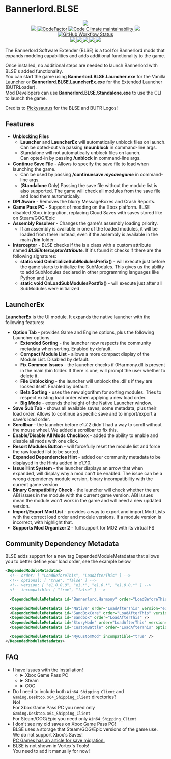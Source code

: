 # Bannerlord.BLSE
<p align="center">
  <a href="https://github.com/BUTR/Bannerlord.UIExtenderEx" alt="Logo">
    <img src="https://media.discordapp.net/attachments/422092475163869201/1083742477250465843/BLSE_SMALL_SMALL.png" />
  </a>
  </br>
  <a href="https://github.com/BUTR/Bannerlord.BLSE" alt="Lines Of Code">
    <img src="https://aschey.tech/tokei/github/BUTR/Bannerlord.BLSE?category=code" />
  </a>
  <a href="https://www.codefactor.io/repository/github/butr/bannerlord.blse">
    <img src="https://www.codefactor.io/repository/github/butr/bannerlord.blse/badge" alt="CodeFactor" />
  </a>
  <a href="https://codeclimate.com/github/BUTR/Bannerlord.BLSE/maintainability">
    <img alt="Code Climate maintainability" src="https://img.shields.io/codeclimate/maintainability-percentage/BUTR/Bannerlord.BLSE">
  </a>
  <a title="Crowdin" target="_blank" href="https://crowdin.com/project/butrloader">
    <img src="https://badges.crowdin.net/butrloader/localized.svg">
  </a>
  </br>
  <a href="https://github.com/BUTR/Bannerlord.BLSE/actions/workflows/test.yml?query=branch%3Amaster">
    <img alt="GitHub Workflow Status" src="https://img.shields.io/github/actions/workflow/status/BUTR/Bannerlord.BLSE/test.yml?branch=master&label=Game%20Stable%20and%20Beta">
  </a>
  </br>
  <a href="https://www.nexusmods.com/mountandblade2bannerlord/mods/1" alt="NexusMods BLSE">
    <img src="https://img.shields.io/badge/NexusMods-BLSE-yellow.svg" />
  </a>
  <a href="https://www.nexusmods.com/mountandblade2bannerlord/mods/1" alt="NexusMods BLSE">
    <img src="https://img.shields.io/endpoint?url=https%3A%2F%2Fnexusmods-version-pzk4e0ejol6j.runkit.sh%3FgameId%3Dmountandblade2bannerlord%26modId%3D1" />
  </a>
  <a href="https://www.nexusmods.com/mountandblade2bannerlord/mods/1" alt="NexusMods BLSE">
    <img src="https://img.shields.io/endpoint?url=https%3A%2F%2Fnexusmods-downloads-ayuqql60xfxb.runkit.sh%2F%3Ftype%3Dunique%26gameId%3D3174%26modId%3D1" />
  </a>
  <a href="https://www.nexusmods.com/mountandblade2bannerlord/mods/1" alt="NexusMods BLSE">
    <img src="https://img.shields.io/endpoint?url=https%3A%2F%2Fnexusmods-downloads-ayuqql60xfxb.runkit.sh%2F%3Ftype%3Dtotal%26gameId%3D3174%26modId%3D1" />
  </a>
  <a href="https://www.nexusmods.com/mountandblade2bannerlord/mods/1" alt="NexusMods BLSE">
    <img src="https://img.shields.io/endpoint?url=https%3A%2F%2Fnexusmods-downloads-ayuqql60xfxb.runkit.sh%2F%3Ftype%3Dviews%26gameId%3D3174%26modId%3D1" />
  </a>
  </br>
  <!--
  <img src="https://staticdelivery.nexusmods.com/mods/3174/images/2513/2513-1612129311-35018174.png" width="800">
  -->
</p>

The Bannerlord Software Extender (BLSE) is a tool for Bannerlord mods that expands modding capabilities and adds additional functionality to the game.  
  
Once installed, no additional steps are needed to launch Bannerlord with BLSE's added functionality.  
You can start the game using **Bannerlord.BLSE.Launcher.exe** for the Vanilla Launcher or **Bannerlord.BLSE.LauncherEx.exe** for the Extended Launcher (BUTRLoader).  
Mod Developers can use **Bannerlord.BLSE.Standalone.exe** to use the CLI to launch the game.  
  
Credits to [Pickysaurus](https://www.nexusmods.com/users/31179975) for the BLSE and BUTR Logos!  


## Features
* **Unblocking Files** 
  * **Launcher** and **LauncherEx** will automatically unblock files on launch.   
Can be opted-out via passing **/nounblock** in command-line args.
  * Standalone will not automatically unblock files on launch.  
Can opted-in by passing **/unblock** in command-line args.
* **Continue Save File** - Allows to specify the save file to load when launching the game.  
  * Can be used by passing **/continuesave _mysavegame_** in command-line args.  
  * (**Standalone** Only) Passing the save file without the module list is also supported. The game will check all modules from the save file and load them automatically.  
* **DPI Aware** - Removes the blurry MessageBoxes and Crash Reports.
* **Game Pass PC** - Support of modding on the Xbox platform. BLSE disabled Xbox integration, replacing Cloud Saves with saves stored like on Steam/GOG/Epic  
* **Assembly Resolver** - Changes the game's assembly loading priority.  
  * If an assembly is available in one of the loaded modules, it will be loaded from there instead, even if the assembly is available in the main **/bin** folder.  
* **Interceptor** - BLSE checks if the is a class with a custom attribute named ***BLSEInterceptorAttribute***. If it's found it checks if there are the following signatures:  
  *  **static void OnInitializeSubModulesPrefix()** - will execute just before the game starts to initialize the SubModules. This gives us the ability to add SubModules declared in other programming languages like [Python](https://github.com/BUTR/Bannerlord.Python) and [Lua](https://github.com/BUTR/Bannerlord.Lua)  
  * **static void OnLoadSubModulesPostfix()** - will execute just after all SubModules were initialized  
  
## LauncherEx
**LauncherEx** is the UI module. It expands the native launcher with the following features:
* **Option Tab** - provides Game and Engine options, plus the following Launcher options.
  * **Extended Sorting** - the launcher now respects the community metadata when sorting. Enabled by default.
  * **Compact Module List** - allows a more compact display of the Module List. Disabled by default.
  * **Fix Common Issues** - the launcher checks if 0Harmony.dll is present in the main /bin folder. If there is one, will prompt the user whether to delete it.
  * **File Unblocking** - the launcher will unblock the .dll's if they are locked itself. Enabled by default.
  * **Beta Sorting** - uses the new algorithm for sorting modules. Tries to respect existing load order when applying a new load order.
  * **Big Mode** - extends the height of the Native Launcher window.
* **Save Sub Tab** - shows all available saves, some metadata, plus their load order. Allows to continue a specific save and to import/export a save's load order.
* **Scrollbar** - the launcher before e1.7.2 didn't had a way to scroll without the mouse wheel. We added a scrollbar to fix this.
* **Enable/Disable All Mods Checkbox** - added the ability to enable and disable all mods with one click.
* **Resort Modules Button** - will forcefully reset the module list and force the raw loaded list to be sorted.
* **Expanded Dependencies Hint** - added our community metadata to be displayed in the Hints added in e1.7.0.
* **Issue Hint System** - the launcher displays an arrow that when expanded, will display why a mod can't be enabled. The issue can be a wrong dependency module version, binary incompatibility with the current game version
* **Binary Compatibility Check** - the launcher will check whether the are ABI issues in the module with the current game version. ABI issues mean the module won't work in the game and will need a new updated version.
* **Import/Export Mod List** - provides a way to export and import Mod Lists with the correct load order and module versions. If a module version is incorrect, with highlight that.
* **Supports Mod Organizer 2** - full support for MO2 with its virtual FS

## Community Dependency Metadata
BLSE adds support for a new tag DependedModuleMetadatas that allows you to better define your load order, see the example below
```xml
<DependedModuleMetadatas>
  <!-- order: [ "LoadBeforeThis", "LoadAfterThis" ] -->
  <!-- optional: [ "true", "false" ] -->
  <!-- version: [ "e1.0.0.0", "e1.*", "e1.0.*", "e1.0.0.*" ] -->
  <!-- incompatible: [ "true", "false" ] -->

  <DependedModuleMetadata id="Bannerlord.Harmony" order="LoadBeforeThis" />

  <DependedModuleMetadata id="Native" order="LoadAfterThis" version="e1.4.3.*" />
  <DependedModuleMetadata id="SandBoxCore" order="LoadAfterThis" version="e1.5.*" />
  <DependedModuleMetadata id="Sandbox" order="LoadAfterThis" />
  <DependedModuleMetadata id="StoryMode" order="LoadAfterThis" version="e1.*" optional="true" />
  <DependedModuleMetadata id="CustomBattle" order="LoadAfterThis" optional="true" />

  <DependedModuleMetadata id="MyCustomMod" incompatible="true" />
</DependedModuleMetadatas>
```
  
## FAQ
* I have issues with the installation!
  * <details>
    <summary>Xbox Game Pass PC</summary>
      <p>You need to copy content of '/bin/Gaming.Desktop.x64_Shipping_Client' from BLSE to 'Mount & Blade II- Bannerlord/Content/bin/Gaming.Desktop.x64_Shipping_Client'</p>
      <img src="https://media.discordapp.net/attachments/422092475163869201/1088721252702765126/image.png" alt="BLSE Installation Path" width="500">
      <p>You need to copy content of 'Modules/Bannerlord.Harmony' from BLSE to 'Mount & Blade II- Bannerlord/Content/Modules/Bannerlord.Harmony'</p>
      <img src="https://media.discordapp.net/attachments/422092475163869201/1088721253692616775/image.png" alt="Bannerlord.Harmony Installation Path" width="500">
    </details>
  * <details>
    <summary>Steam</summary>
      <p>You need to copy content of '/bin/Win64_Shipping_Client' from BLSE to 'Mount & Blade II Bannerlord/bin/Win64_Shipping_Client'</p>
      <img src="https://media.discordapp.net/attachments/422092475163869201/1088721252962807818/image.png" alt="BLSE Installation Path" width="500">
      <p>You need to copy content of 'Modules/Bannerlord.Harmony' from BLSE to 'Mount & Blade II Bannerlord/Modules/Bannerlord.Harmony'</p>
      <img src="https://media.discordapp.net/attachments/422092475163869201/1088721253478711407/image.png" alt="Bannerlord.Harmony Installation Path" width="500">
    </details>
  * <details>
    <summary>GOG</summary>
      <p>You need to copy content of '/bin/Win64_Shipping_Client' from BLSE to 'Mount & Blade II Bannerlord/bin/Win64_Shipping_Client'</p>
      <img src="https://media.discordapp.net/attachments/422092475163869201/1088721253185097758/image.png" alt="BLSE Installation Path" width="500">
      <p>You need to copy content of 'Modules/Bannerlord.Harmony' from BLSE to 'Mount & Blade II Bannerlord/Modules/Bannerlord.Harmony'</p>
      <img src="https://media.discordapp.net/attachments/422092475163869201/1088725020458614794/image.png" alt="Bannerlord.Harmony Installation Path" width="500">
    </details>
* Do I need to include both `Win64_Shipping_Client` and `Gaming.Desktop.x64_Shipping_Client` directories?  
No!  
For Xbox Game Pass PC you need only `Gaming.Desktop.x64_Shipping_Client`  
For Steam/GOG/Epic you need only `Win64_Shipping_Client`  
* I don't see my old saves on Xbox Game Pass PC!  
BLSE uses a storage that Steam/GOG/Epic versions of the game use. We do not support Xbox's Saves!  
[PC Games has an article for save migration.](https://www.pcgamesn.com/xbox-game-pass-pc-steam)
* BLSE is not shown in Vortex's Tools!    
You need to add it manually for now!
